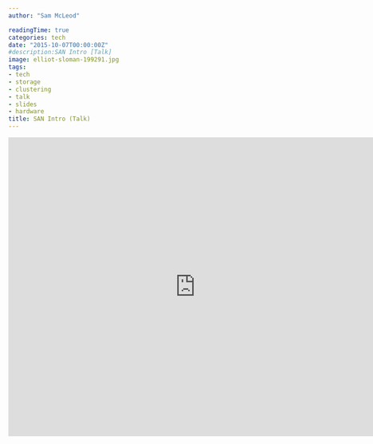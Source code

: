 ```yaml
---
author: "Sam McLeod"

readingTime: true
categories: tech
date: "2015-10-07T00:00:00Z"
#description:SAN Intro [Talk]
image: elliot-sloman-199291.jpg
tags:
- tech
- storage
- clustering
- talk
- slides
- hardware
title: SAN Intro (Talk)
---
```



<iframe src="https://player.vimeo.com/video/141612064" width="750" height="600" frameborder="0" align="CENTER" webkitallowfullscreen mozallowfullscreen allowfullscreen></iframe>
<!--more-->
